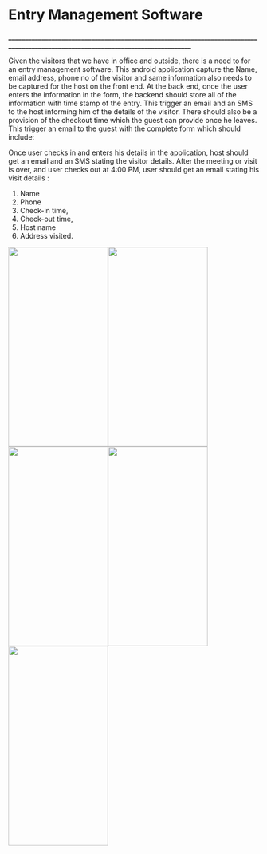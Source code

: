 # Entry Management Software
 
**__________________________________________________________________________________________________________________________________**

Given the visitors that we have in office and outside, there is a need to for an entry management
software.
This android application capture the Name, email address, phone no of the visitor and
same information also needs to be captured for the host on the front end.
At the back end, once the user enters the information in the form, the backend should store all of
the information with time stamp of the entry.
This  trigger an email and an SMS to the host informing him of the details of the visitor.
There should also be a provision of the checkout time which the guest can provide once he
leaves. This  trigger an email to the guest with the complete form which should include:

Once user checks in and enters his details in the application, host should get an email and
an SMS stating the visitor details.
After the meeting or visit is over, and user checks out at 4:00 PM, user should get an email
stating his visit details :
1. Name
2. Phone
3. Check-in time,
4. Check-out time,
5. Host name
6. Address visited.


<img src ="https://user-images.githubusercontent.com/31797048/69909199-5b80db80-141d-11ea-9f8e-a86702732f76.jpg"
  width="200" height="400"><img src ="https://user-images.githubusercontent.com/31797048/69909103-97b33c80-141b-11ea-83ac-ea9e942c2ffd.jpg"  width="200" height="400"><img src ="https://user-images.githubusercontent.com/31797048/69909098-88cc8a00-141b-11ea-861b-c86cd3b499aa.png"  width="200" height="400"><img src ="https://user-images.githubusercontent.com/31797048/69909164-deedfd00-141c-11ea-99a9-a182d55aa937.jpg"  width="200" height="400"><img src ="https://user-images.githubusercontent.com/31797048/69909186-37bd9580-141d-11ea-8799-206441f567c0.jpg"  width="200" height="400">
